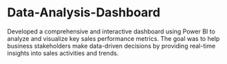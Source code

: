 # Data-Analysis-Dashboard
Developed a comprehensive and interactive dashboard using Power BI to analyze and visualize key sales performance metrics. The goal was to help business stakeholders make data-driven decisions by providing real-time insights into sales activities and trends.
